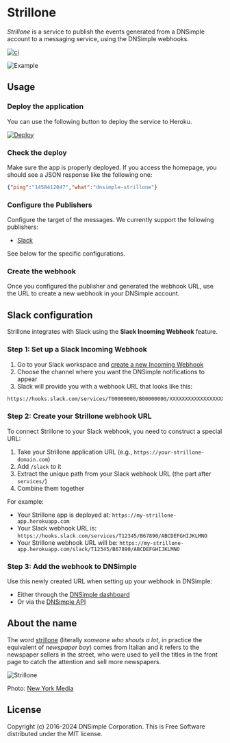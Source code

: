 # Strillone

_Strillone_ is a service to publish the events generated from a DNSimple account to a messaging service, using the DNSimple webhooks.

[![ci](https://github.com/dnsimple/strillone/actions/workflows/ci.yml/badge.svg?branch=main)](https://github.com/dnsimple/strillone/actions/workflows/ci.yml)

![Example](img-example.png)

## Usage

### Deploy the application

You can use the following button to deploy the service to Heroku.

[![Deploy](https://www.herokucdn.com/deploy/button.svg)](https://heroku.com/deploy?template=https://github.com/dnsimple/strillone)

### Check the deploy

Make sure the app is properly deployed. If you access the homepage, you should see a JSON response like the following one:

```json
{"ping":"1458412047","what":"dnsimple-strillone"}
```

### Configure the Publishers

Configure the target of the messages. We currently support the following publishers:

- [Slack](#slack-configuration)

See below for the specific configurations.

### Create the webhook

Once you configured the publisher and generated the webhook URL, use the URL to create a new webhook in your DNSimple account.

## Slack configuration

Strillone integrates with Slack using the **Slack Incoming Webhook** feature.

### Step 1: Set up a Slack Incoming Webhook

1. Go to your Slack workspace and [create a new Incoming Webhook](https://docs.slack.dev/messaging/sending-messages-using-incoming-webhooks/)
2. Choose the channel where you want the DNSimple notifications to appear
3. Slack will provide you with a webhook URL that looks like this:

```bash
https://hooks.slack.com/services/T00000000/B00000000/XXXXXXXXXXXXXXXXXXXXXXXX
```

### Step 2: Create your Strillone webhook URL

To connect Strillone to your Slack webhook, you need to construct a special URL:

1. Take your Strillone application URL (e.g., `https://your-strillone-domain.com`)
2. Add `/slack` to it
3. Extract the unique path from your Slack webhook URL (the part after `services/`)
4. Combine them together

For example:

- Your Strillone app is deployed at: `https://my-strillone-app.herokuapp.com`
- Your Slack webhook URL is: `https://hooks.slack.com/services/T12345/B67890/ABCDEFGHIJKLMNO`
- Your Strillone webhook URL will be: `https://my-strillone-app.herokuapp.com/slack/T12345/B67890/ABCDEFGHIJKLMNO`

### Step 3: Add the webhook to DNSimple

Use this newly created URL when setting up your webhook in DNSimple:

- Either through the [DNSimple dashboard](https://support.dnsimple.com/articles/webhooks/)
- Or via the [DNSimple API](https://developer.dnsimple.com/v2/webhooks/webhooks/)

## About the name

The word [strillone](https://en.wiktionary.org/wiki/strillone) (literally _someone who shouts a lot_, in practice the equivalent of _newspaper boy_) comes from Italian and it refers to the newspaper sellers in the street, who were used to yell the titles in the front page to catch the attention and sell more newspapers.

![Strillone](strillone.jpg)

Photo: [New York Media](http://nymag.com/daily/intelligencer/2013/06/fed-is-having-a-1936-moment.html)

## License

Copyright (c) 2016-2024 DNSimple Corporation. This is Free Software distributed under the MIT license.
